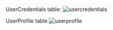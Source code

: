 UserCredentials table:
![usercredentials](https://github.com/user-attachments/assets/b627e124-a77c-463c-b88c-17ab04e444ab)

UserProfile table
![userprofile](https://github.com/user-attachments/assets/eade98d7-b1f5-4d1c-a323-652c6053015b)
